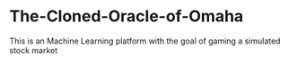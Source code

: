 # The-Cloned-Oracle-of-Omaha
This is an Machine Learning platform with the goal of gaming a simulated stock market
